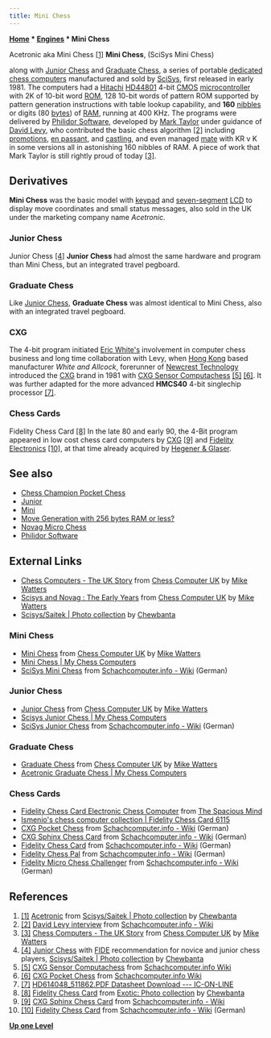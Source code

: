 ```yaml
---
title: Mini Chess
---
```

**[Home](Home "Home") \* [Engines](Engines "Engines") \* Mini Chess**



 [](http://www.flickr.com/photos/10261668@N05/859036624/in/set-72157600922172552/) Acetronic aka Mini Chess <a id="cite-note-1" href="#cite-ref-1">[1]</a> 
**Mini Chess**, (SciSys Mini Chess)  

along with [Junior Chess](#junior) and [Graduate Chess](#graduate), a series of portable [dedicated chess computers](Dedicated_Chess_Computers "Dedicated Chess Computers") manufactured and sold by [SciSys](Saitek "Saitek"), first released in early 1981. The computers had a [Hitachi](https://en.wikipedia.org/wiki/Hitachi_Ltd.) [HD44801](HMCS4xC "HMCS4xC") 4-bit [CMOS](https://en.wikipedia.org/wiki/CMOS) [microcontroller](https://en.wikipedia.org/wiki/Microcontroller) with 2K of 10-bit word [ROM](Memory#ROM "Memory"), 128 10-bit words of pattern ROM supported by pattern generation instructions with table lookup capability, and **160** [nibbles](Nibble "Nibble") or digits (80 [bytes](Byte "Byte")) of [RAM](Memory#RAM "Memory"), running at 400 KHz. The programs were delivered by [Philidor Software](Philidor_Software "Philidor Software"), developed by [Mark Taylor](Mark_Taylor "Mark Taylor") under guidance of [David Levy](David_Levy "David Levy"), who contributed the basic chess algorithm <a id="cite-note-2" href="#cite-ref-2">[2]</a> including [promotions](Promotions "Promotions"), [en passant](En_passant "En passant"), and [castling](Castling "Castling"), and even managed [mate](Checkmate "Checkmate") with KR v K in some versions all in astonishing 160 nibbles of RAM. A piece of work that Mark Taylor is still rightly proud of today <a id="cite-note-3" href="#cite-ref-3">[3]</a>. 



## Derivatives


**Mini Chess** was the basic model with [keypad](https://en.wikipedia.org/wiki/Keypad) and [seven-segment](https://en.wikipedia.org/wiki/Seven-segment_display) [LCD](https://en.wikipedia.org/wiki/Liquid_crystal_display) to display move coordinates and small status messages, also sold in the UK under the marketing company name *Acetronic*. 




### Junior Chess


 [](http://www.flickr.com/photos/10261668@N05/858189105/in/set-72157600922172552) Junior Chess <a id="cite-note-4" href="#cite-ref-4">[4]</a> 
**Junior Chess** had almost the same hardware and program than Mini Chess, but an integrated travel pegboard. 




### Graduate Chess


Like [Junior Chess](#junior), **Graduate Chess** was almost identical to Mini Chess, also with an integrated travel pegboard. 



### CXG


The 4-bit program initiated [Eric White's](Eric_White "Eric White") involvement in computer chess business and long time collaboration with Levy, when [Hong Kong](https://en.wikipedia.org/wiki/Hong_Kong) based manufacturer *White and Allcock*, forerunner of [Newcrest Technology](Newcrest_Technology "Newcrest Technology") introduced the [CXG](Newcrest_Technology#CXG "Newcrest Technology") brand in 1981 with [CXG Sensor Computachess](CXG_Sensor_Computachess "CXG Sensor Computachess") <a id="cite-note-5" href="#cite-ref-5">[5]</a> <a id="cite-note-6" href="#cite-ref-6">[6]</a>. It was further adapted for the more advanced **HMCS40** 4-bit singlechip processor <a id="cite-note-7" href="#cite-ref-7">[7]</a>.



### Chess Cards


 [](http://www.flickr.com/photos/10261668@N05/2071464244/in/set-72157600922174174) Fidelity Chess Card <a id="cite-note-8" href="#cite-ref-8">[8]</a> 
In the late 80 and early 90, the 4-Bit program appeared in low cost chess card computers by [CXG](Newcrest_Technology#CXG "Newcrest Technology") <a id="cite-note-9" href="#cite-ref-9">[9]</a> and [Fidelity Electronics](Fidelity_Electronics "Fidelity Electronics") <a id="cite-note-10" href="#cite-ref-10">[10]</a>, at that time already acquired by [Hegener & Glaser](Hegener_%26_Glaser "Hegener & Glaser"). 



## See also


* [Chess Champion Pocket Chess](Chess_Champion_Pocket_Chess "Chess Champion Pocket Chess")
* [Junior](Junior "Junior")
* [Mini](Mini "Mini")
* [Move Generation with 256 bytes RAM or less?](Sensor_Chess#MoveGeneration "Sensor Chess")
* [Novag Micro Chess](Novag_Micro_Chess "Novag Micro Chess")
* [Philidor Software](Philidor_Software "Philidor Software")


## External Links


* [Chess Computers - The UK Story](http://www.chesscomputeruk.com/html/chess_computers_-_the_uk_story.html) from [Chess Computer UK](http://www.chesscomputeruk.com/index.html) by [Mike Watters](Mike_Watters "Mike Watters")
* [Scisys and Novag : The Early Years](http://www.chesscomputeruk.com/html/scisys_and_novag___the_early_y.html) from [Chess Computer UK](http://www.chesscomputeruk.com/index.html) by [Mike Watters](Mike_Watters "Mike Watters")
* [Scisys/Saitek | Photo collection](http://www.flickr.com/photos/10261668@N05/sets/72157600922172552/) by [Chewbanta](Steve_Blincoe "Steve Blincoe")


### Mini Chess


* [Mini Chess](http://www.chesscomputeruk.com/html/mini_chess.html) from [Chess Computer UK](http://www.chesscomputeruk.com/index.html) by [Mike Watters](Mike_Watters "Mike Watters")
* [Mini Chess | My Chess Computers](http://electronicchess.free.fr/prehistory.html#minichess)
* [SciSys Mini Chess](http://www.schach-computer.info/wiki/index.php/SciSys_Mini_Chess) from [Schachcomputer.info - Wiki](http://www.schach-computer.info/wiki/index.php/Hauptseite_En) (German)


### Junior Chess


* [Junior Chess](http://www.chesscomputeruk.com/html/junior_chess.html) from [Chess Computer UK](http://www.chesscomputeruk.com/index.html) by [Mike Watters](Mike_Watters "Mike Watters")
* [Scisys Junior Chess | My Chess Computers](http://electronicchess.free.fr/prehistory.html#juniorchess2)
* [SciSys Junior Chess](http://www.schach-computer.info/wiki/index.php/SciSys_Junior_Chess) from [Schachcomputer.info - Wiki](http://www.schach-computer.info/wiki/index.php/Hauptseite_En) (German)


### Graduate Chess


* [Graduate Chess](http://www.chesscomputeruk.com/html/graduate_chess.html) from [Chess Computer UK](http://www.chesscomputeruk.com/index.html) by [Mike Watters](Mike_Watters "Mike Watters")
* [Acetronic Graduate Chess | My Chess Computers](http://electronicchess.free.fr/prehistory.html#acetronic)


### Chess Cards


* [Fidelity Chess Card Electronic Chess Computer](http://www.spacious-mind.com/html/chess_card.html) from [The Spacious Mind](The_Spacious_Mind "The Spacious Mind")
* [Ismenio's chess computer collection | Fidelity Chess Card 6115](http://www.ismenio.com/chess_fidelity_chess_card.html)
* [CXG Pocket Chess](http://www.schach-computer.info/wiki/index.php/CXG_Pocket_Chess) from [Schachcomputer.info - Wiki](http://www.schach-computer.info/wiki/index.php/Hauptseite_En) (German)
* [CXG Sphinx Chess Card](http://www.schach-computer.info/wiki/index.php/CXG_Sphinx_Chess_Card) from [Schachcomputer.info - Wiki](http://www.schach-computer.info/wiki/index.php/Hauptseite_En) (German)
* [Fidelity Chess Card](http://www.schach-computer.info/wiki/index.php/Fidelity_Chess_Card) from [Schachcomputer.info - Wiki](http://www.schach-computer.info/wiki/index.php/Hauptseite_En) (German)
* [Fidelity Chess Pal](http://www.schach-computer.info/wiki/index.php/Fidelity_Chess_Pal) from [Schachcomputer.info - Wiki](http://www.schach-computer.info/wiki/index.php/Hauptseite_En) (German)
* [Fidelity Micro Chess Challenger](http://www.schach-computer.info/wiki/index.php/Fidelity_Micro_Chess_Challenger) from [Schachcomputer.info - Wiki](http://www.schach-computer.info/wiki/index.php/Hauptseite_En) (German)


## References


1. <a id="cite-ref-1" href="#cite-note-1">[1]</a> [Acetronic](http://www.flickr.com/photos/10261668@N05/859036624/in/set-72157600922172552/) from [Scisys/Saitek | Photo collection](http://www.flickr.com/photos/10261668@N05/sets/72157600922172552/) by [Chewbanta](Steve_Blincoe "Steve Blincoe")
2. <a id="cite-ref-2" href="#cite-note-2">[2]</a> [David Levy interview](http://www.schach-computer.info/wiki/index.php/Levy,_David) from [Schachcomputer.info - Wiki](http://www.schach-computer.info/wiki/index.php/Hauptseite_En)
3. <a id="cite-ref-3" href="#cite-note-3">[3]</a> [Chess Computers - The UK Story](http://www.chesscomputeruk.com/html/chess_computers_-_the_uk_story.html) from [Chess Computer UK](http://www.chesscomputeruk.com/index.html) by [Mike Watters](Mike_Watters "Mike Watters")
4. <a id="cite-ref-4" href="#cite-note-4">[4]</a> [Junior Chess](http://www.flickr.com/photos/10261668@N05/858189105/in/set-72157600922172552) with [FIDE](FIDE "FIDE") recommendation for novice and junior chess players, [Scisys/Saitek | Photo collection](http://www.flickr.com/photos/10261668@N05/sets/72157600922172552/) by [Chewbanta](Steve_Blincoe "Steve Blincoe")
5. <a id="cite-ref-5" href="#cite-note-5">[5]</a> [CXG Sensor Computachess](http://www.schach-computer.info/wiki/index.php/CXG_Sensor_Computachess) from [Schachcomputer.info Wiki](http://www.schach-computer.info/wiki/index.php/Hauptseite_En)
6. <a id="cite-ref-6" href="#cite-note-6">[6]</a> [CXG Pocket Chess](http://www.schach-computer.info/wiki/index.php/CXG_Pocket_Chess) from [Schachcomputer.info Wiki](http://www.schach-computer.info/wiki/index.php/Hauptseite_En)
7. <a id="cite-ref-7" href="#cite-note-7">[7]</a> [HD614048\_511862.PDF Datasheet Download --- IC-ON-LINE](http://www.ic-on-line.cn/view_download.php?id=1124980&file=0065%5Chd614048_511862.pdf)
8. <a id="cite-ref-8" href="#cite-note-8">[8]</a> [Fidelity Chess Card](http://www.flickr.com/photos/10261668@N05/2071464244/in/set-72157600922174174) from [Exotic: Photo collection](http://www.flickr.com/photos/10261668@N05/sets/72157600922174174/with/2071464268/) by [Chewbanta](Steve_Blincoe "Steve Blincoe")
9. <a id="cite-ref-9" href="#cite-note-9">[9]</a> [CXG Sphinx Chess Card](http://www.schach-computer.info/wiki/index.php/CXG_Sphinx_Chess_Card) from [Schachcomputer.info - Wiki](http://www.schach-computer.info/wiki/index.php/Hauptseite_En)
10. <a id="cite-ref-10" href="#cite-note-10">[10]</a> [Fidelity Chess Card](http://www.schach-computer.info/wiki/index.php/Fidelity_Chess_Card) from [Schachcomputer.info - Wiki](http://www.schach-computer.info/wiki/index.php/Hauptseite_En) (German)

**[Up one Level](Engines "Engines")**







 
